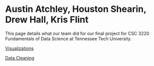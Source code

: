 # Austin Atchley, Houston Shearin, Drew Hall, Kris Flint

This page details what our team did for our final project for CSC 3220 Fundamentals of Data Science at Tennessee Tech University.

<a href="https://github.com/austinatchley1/Data-Science-Team-Project/tree/master/Visualization.html">Visualizations </a>

<a href="https://github.com/austinatchley1/Data-Science-Team-Project/blob/master/Data%20Cleaning.html">Data Cleaning </a>
